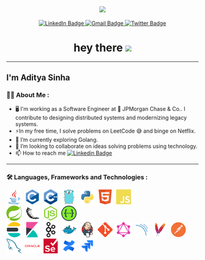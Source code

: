 <div id="header" align="center">
<img src="https://media.giphy.com/media/TdjQAgDIkRsYm1HUbt/giphy.gif" width="30%">
</div>
<br>
<div id="badges" align="center">
  <a href="www.linkedin.com/in/sinhaaditya99">
    <img src="https://img.shields.io/badge/LinkedIn-blue?style=flat-square&logo=linkedin&logoColor=white" alt="LinkedIn Badge"/>
  </a>
  <a href="mailto:aditya.sinha99@gmail.com">
    <img src="https://img.shields.io/badge/Gmail-red?style=flat-square&logo=youtube&logoColor=white" alt="Gmail Badge"/>
  </a>
  <a href="#">
    <img src="https://img.shields.io/badge/Twitter-blue?style=flat-square&logo=twitter&logoColor=white" alt="Twitter Badge"/>
  </a>
</div>
<h1 align="center">
  hey there
  <img src="https://media.giphy.com/media/hvRJCLFzcasrR4ia7z/giphy.gif" width="30px"/>
</h1>

---
## I'm Aditya Sinha
### 👨‍💻 About Me :
- 🖥️ I'm working as a Software Engineer at 🏦 JPMorgan Chase & Co.. I contribute to designing distributed systems and modernizing legacy systems.
- ⚡In my free time, I solve problems on LeetCode 😅 and binge on Netflix.
- 🌱 I’m currently exploring Golang.
- 💞️ I’m looking to collaborate on ideas solving problems using technology.
- 📫 How to reach me [![Linkedin Badge](https://img.shields.io/badge/-sinhaaditya99-blue?style=flat-square&logo=Linkedin&logoColor=white)](www.linkedin.com/in/sinhaaditya99)

----
### 🛠️ Languages, Frameworks and Technologies :
<div>
  <img src="https://github.com/devicons/devicon/blob/master/icons/java/java-original.svg" title="Java" width="40" height="40" />&nbsp;
  <img src="https://github.com/devicons/devicon/blob/master/icons/c/c-original.svg" title="C" width="40" height="40" />&nbsp;
  <img src="https://github.com/devicons/devicon/blob/master/icons/cplusplus/cplusplus-original.svg" title="C" width="40" height="40" />&nbsp;
  <img src="https://github.com/devicons/devicon/blob/master/icons/go/go-original.svg" title="Go" width="40" height="40" />&nbsp;
  <img src="https://github.com/devicons/devicon/blob/master/icons/python/python-original.svg" title="Python" width="40" height="40" />&nbsp;
  <img src="https://github.com/devicons/devicon/blob/master/icons/html5/html5-original.svg" title="HTML" width="40" height="40" />&nbsp;
  <img src="https://github.com/devicons/devicon/blob/master/icons/javascript/javascript-plain.svg" title="JS" width="40" height="40" />&nbsp;
</div>
<div>
    <img src="https://github.com/devicons/devicon/blob/master/icons/spring/spring-original.svg" title="Spring" width="40" height="40" />&nbsp;
    <img src="https://github.com/devicons/devicon/blob/master/icons/flask/flask-original.svg" title="Flask" width="40" height="40" />&nbsp;
    <img src="https://github.com/devicons/devicon/blob/master/icons/nodejs/nodejs-original.svg" title="NodeJS" width="40" height="40" />&nbsp;
    <img src="https://github.com/devicons/devicon/blob/develop/icons/swagger/swagger-original.svg" title="Swagger" width="40" height="40" />&nbsp;
</div>
<div>
  <img src="https://github.com/devicons/devicon/blob/develop/icons/elasticsearch/elasticsearch-original.svg" title="Elasticsearch" width="40" height="40" />&nbsp
  <img src="https://github.com/devicons/devicon/blob/develop/icons/kibana/kibana-original.svg" title="Kibana" width="40" height="40" />&nbsp
  <img src="https://github.com/devicons/devicon/blob/master/icons/apachekafka/apachekafka-original.svg" title="Kafka" width="40" height="40" />&nbsp;
  <img src="https://github.com/devicons/devicon/blob/master/icons/docker/docker-original.svg" title="Docker" width="40" height="40" />&nbsp;
  <img src="https://github.com/devicons/devicon/blob/develop/icons/jenkins/jenkins-original.svg" title="Jenkins" width="40" height="40" />&nbsp;
  <img src="https://github.com/devicons/devicon/blob/master/icons/git/git-original.svg" title="Git" width="40" height="40" />&nbsp;
  <img src="https://github.com/devicons/devicon/blob/master/icons/graphql/graphql-plain.svg" title="GraphQL" width="40" height="40" />&nbsp;
  <img src="https://github.com/devicons/devicon/blob/develop/icons/sonarqube/sonarqube-original.svg" title="SonarQube" width="40" height="40" />&nbsp;
  <img src="https://github.com/devicons/devicon/blob/develop/icons/maven/maven-original.svg" title="Maven" width="40" height="40" />&nbsp;
  <img src="https://github.com/devicons/devicon/blob/develop/icons/postman/postman-original.svg" title="Postman" width="40" height="40" />&nbsp;
  <img src="https://github.com/devicons/devicon/blob/master/icons/mysql/mysql-original.svg" title="MYSQL" width="40" height="40" />&nbsp;
  <img src="https://github.com/devicons/devicon/blob/master/icons/oracle/oracle-original.svg" title="Oracle" width="40" height="40" />&nbsp;
  <img src="https://github.com/devicons/devicon/blob/master/icons/selenium/selenium-original.svg" title="Selenium" width="40" height="40" />&nbsp;
  <img src="https://github.com/devicons/devicon/blob/master/icons/confluence/confluence-original.svg" title="Confluence" width="40" height="40" />&nbsp;
  <img src="https://github.com/devicons/devicon/blob/master/icons/jira/jira-original.svg" title="Jira" width="40" height="40" />&nbsp;
</div>
<!---
jrsinha2/jrsinha2 is a ✨ special ✨ repository because its `README.md` (this file) appears on your GitHub profile.
You can click the Preview link to take a look at your changes.
--->

